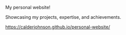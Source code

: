 My personal website!

Showcasing my projects, expertise, and achievements.

https://calderjohnson.github.io/personal-website/